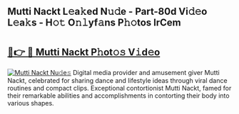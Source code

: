 ## Mutti Nackt L𝚎a𝚔ed N𝚞𝚍e - Part-80d Vi𝚍𝚎o L𝚎a𝚔s - H𝚘𝚝 O𝚗𝚕yf𝚊ns P𝚑𝚘tos lrCem

# <h2><a href="http://kf3eo6i.oniu.top/?m=Mutti+Nackt">🔗👉 🔴 Mutti Nackt P𝚑ot𝚘𝚜 V𝚒d𝚎o</a></h2>

[![Mutti Nackt Nu𝚍e𝚜](https://i.imgur.com/0qMVB7G.gif)](http://kf3eo6i.oniu.top/?m=Mutti+Nackt)
Digital media provider and amusement giver Mutti Nackt, celebrated for sharing dance and lifestyle ideas through viral dance routines and compact clips. Exceptional contortionist Mutti Nackt, famed for their remarkable abilities and accomplishments in contorting their body into various shapes.  
